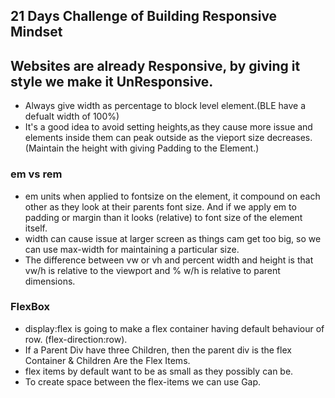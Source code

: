 ## 21 Days Challenge of Building Responsive Mindset
## Websites are already Responsive, by giving it style we make it UnResponsive.

- Always give width as percentage to block level element.(BLE have a defualt width of 100%)
- It's a good idea to avoid setting heights,as they cause more issue and elements inside them can peak outside as the vieport size decreases.(Maintain the height with giving Padding to the Element.)
### em vs rem
- em units when applied to fontsize on the element, it compound on each other as they look at their parents font size. And if we apply em to padding or margin than it looks (relative) to font size of the element itself.
- width can cause issue at larger screen as things cam get too big, so we can use max-width for maintaining a particular size.
- The difference between vw or vh and percent width and height is that vw/h is relative to the viewport and % w/h is relative to parent dimensions. 


### FlexBox

-  display:flex is going to make a flex container having default behaviour of row. (flex-direction:row).
-  If a Parent Div have three Children, then the parent div is the flex Container & Children Are the Flex Items.
- flex items by default want to be as small as they possibly can be.
- To create space between the flex-items we can use Gap.